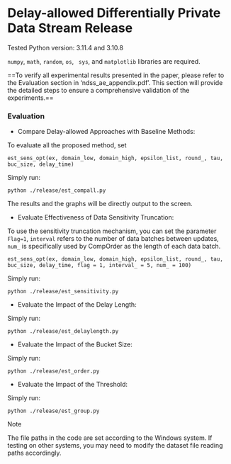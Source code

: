 # Delay-allowed Differentially Private Data Stream Release

Tested Python version: 3.11.4 and 3.10.8

`numpy`, `math`, `random`, `os`, ` sys`,  and `matplotlib` libraries are required.

==To verify all experimental results presented in the paper, please refer to the Evaluation section in ‘ndss_ae_appendix.pdf’. This section will provide the detailed steps to ensure a comprehensive validation of the experiments.==


### Evaluation

- Compare Delay-allowed Approaches with Baseline Methods:

To evaluate all the proposed method, set

```
est_sens_opt(ex, domain_low, domain_high, epsilon_list, round_, tau, buc_size, delay_time)
```

 Simply run:

```
python ./release/est_compall.py
```
The results and the graphs will be directly output to the screen.

- Evaluate Effectiveness of Data Sensitivity Truncation:

To use the sensitivity truncation mechanism, you can set the parameter `Flag=1`, `interval`  refers to the number of data batches between updates, `num_`  is specifically used by CompOrder as the length of each data batch.
```
est_sens_opt(ex, domain_low, domain_high, epsilon_list, round_, tau, buc_size, delay_time, flag = 1, interval_ = 5, num_ = 100)
```

Simply run:

```
python ./release/est_sensitivity.py
```

- Evaluate the Impact of the Delay Length:

Simply run:

```
python ./release/est_delaylength.py
```

- Evaluate the Impact of the Bucket Size:

Simply run:

```
python ./release/est_order.py
```

- Evaluate the Impact of the Threshold:

Simply run:

```
python ./release/est_group.py
```

> [!NOTE]
>
> The file paths in the code are set according to the Windows system. If testing on other systems, you may need to modify the dataset file reading paths accordingly.

